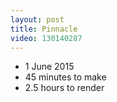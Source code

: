 ```yaml
---
layout: post
title: Pinnacle
video: 130140287
---
```


* 1 June 2015
* 45 minutes to make
* 2.5 hours to render